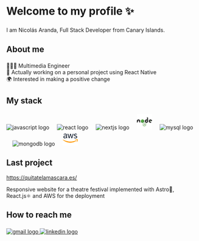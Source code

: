 <h1 align="left">Welcome to my profile ✨</h1>

###

<p align="left">I am Nicolás Aranda, Full Stack Developer from Canary Islands.</p>

###

<h2 align="left">About me</h2>

###

<p align="left">👨🏽‍💻 Multimedia Engineer <br> 📱  Actually working on a personal project using React Native<br>🌍 Interested in making a positive change</p>

###

<h2 align="left">My stack</h2>

###

<div align="left">
  <img src="https://cdn.jsdelivr.net/gh/devicons/devicon/icons/javascript/javascript-original.svg" height="40" alt="javascript logo"  />
  <img width="12" />
  <img src="https://cdn.jsdelivr.net/gh/devicons/devicon/icons/react/react-original.svg" height="40" alt="react logo"  />
  <img width="12" />
  <img src="https://cdn.jsdelivr.net/gh/devicons/devicon/icons/nextjs/nextjs-original.svg" height="40" alt="nextjs logo"  />
  <img width="12" />
  <img src="https://github.com/devicons/devicon/blob/v2.16.0/icons/nodejs/nodejs-original-wordmark.svg" height="40" alt="nodejs logo"  />
  <img width="12" />
  <img src="https://cdn.jsdelivr.net/gh/devicons/devicon/icons/mysql/mysql-original.svg" height="40" alt="mysql logo"  />
  <img width="12" />
  <img src="https://cdn.jsdelivr.net/gh/devicons/devicon/icons/mongodb/mongodb-original.svg" height="40" alt="mongodb logo"  />
  <img width="12" />
  <img src="https://github.com/devicons/devicon/blob/v2.16.0/icons/amazonwebservices/amazonwebservices-original-wordmark.svg" height="40" alt="aws cloud practitioner logo"  />
</div>

###

<h2 align="left">Last project</h2>
<a href="https://quitatelamascara.es/" target="_blank">https://quitatelamascara.es/</a>
<p>Responsive website for a theatre festival implemented with Astro🚀, React.js⚛ and AWS for the deployment</p>

###

<h2 align="left">How to reach me</h2>

###

<div align="left">
  <a href="mailto:narandarobayna@gmail.com" target="_blank">
    <img src="https://raw.githubusercontent.com/maurodesouza/profile-readme-generator/master/src/assets/icons/social/gmail/default.svg" width="52" height="40" alt="gmail logo"  />
  </a>
  <a href="https://www.linkedin.com/in/nicolás-aranda/" target="_blank">
    <img src="https://raw.githubusercontent.com/maurodesouza/profile-readme-generator/master/src/assets/icons/social/linkedin/default.svg" width="52" height="40" alt="linkedin logo"  />
  </a>
</div>

###
